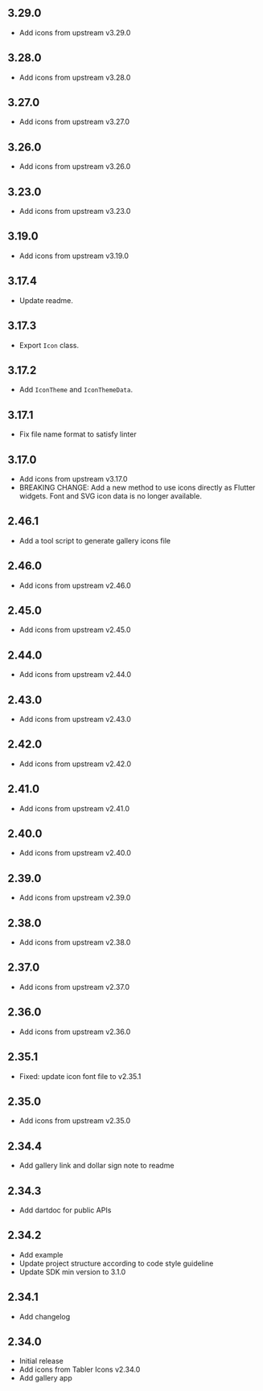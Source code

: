 ## 3.29.0

- Add icons from upstream v3.29.0

## 3.28.0

- Add icons from upstream v3.28.0

## 3.27.0

- Add icons from upstream v3.27.0

## 3.26.0

- Add icons from upstream v3.26.0

## 3.23.0

- Add icons from upstream v3.23.0

## 3.19.0

- Add icons from upstream v3.19.0

## 3.17.4

- Update readme.

## 3.17.3

- Export `Icon` class.

## 3.17.2

- Add `IconTheme` and `IconThemeData`.

## 3.17.1

- Fix file name format to satisfy linter

## 3.17.0

- Add icons from upstream v3.17.0
- BREAKING CHANGE: Add a new method to use icons directly as Flutter widgets. Font and SVG icon data is no longer available.

## 2.46.1

- Add a tool script to generate gallery icons file

## 2.46.0

- Add icons from upstream v2.46.0

## 2.45.0

- Add icons from upstream v2.45.0

## 2.44.0

- Add icons from upstream v2.44.0

## 2.43.0

- Add icons from upstream v2.43.0

## 2.42.0

- Add icons from upstream v2.42.0

## 2.41.0

- Add icons from upstream v2.41.0

## 2.40.0

- Add icons from upstream v2.40.0

## 2.39.0

- Add icons from upstream v2.39.0

## 2.38.0

- Add icons from upstream v2.38.0

## 2.37.0

- Add icons from upstream v2.37.0

## 2.36.0

- Add icons from upstream v2.36.0

## 2.35.1

- Fixed: update icon font file to v2.35.1

## 2.35.0

- Add icons from upstream v2.35.0

## 2.34.4

- Add gallery link and dollar sign note to readme

## 2.34.3

- Add dartdoc for public APIs

## 2.34.2

- Add example
- Update project structure according to code style guideline
- Update SDK min version to 3.1.0

## 2.34.1

- Add changelog

## 2.34.0

- Initial release
- Add icons from Tabler Icons v2.34.0
- Add gallery app
